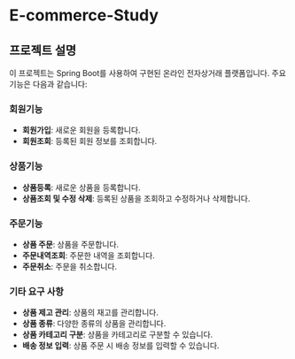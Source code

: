 # E-commerce-Study

## 프로젝트 설명

이 프로젝트는 Spring Boot를 사용하여 구현된 온라인 전자상거래 플랫폼입니다. 주요 기능은 다음과 같습니다:

### 회원기능
- **회원가입**: 새로운 회원을 등록합니다.
- **회원조회**: 등록된 회원 정보를 조회합니다.

### 상품기능
- **상품등록**: 새로운 상품을 등록합니다.
- **상품조회 및 수정 삭제**: 등록된 상품을 조회하고 수정하거나 삭제합니다.

### 주문기능
- **상품 주문**: 상품을 주문합니다.
- **주문내역조회**: 주문한 내역을 조회합니다.
- **주문취소**: 주문을 취소합니다.

### 기타 요구 사항
- **상품 제고 관리**: 상품의 재고를 관리합니다.
- **상품 종류**: 다양한 종류의 상품을 관리합니다.
- **상품 카테고리 구분**: 상품을 카테고리로 구분할 수 있습니다.
- **배송 정보 입력**: 상품 주문 시 배송 정보를 입력할 수 있습니다.


